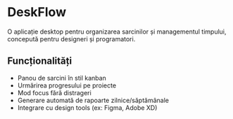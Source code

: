 # DeskFlow

O aplicație desktop pentru organizarea sarcinilor și managementul timpului, concepută pentru designeri și programatori.

## Funcționalități

- Panou de sarcini în stil kanban
- Urmărirea progresului pe proiecte
- Mod focus fără distrageri
- Generare automată de rapoarte zilnice/săptămânale
- Integrare cu design tools (ex: Figma, Adobe XD)
